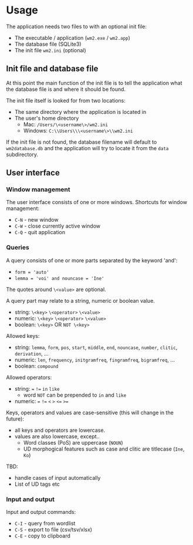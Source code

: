# Usage

The application needs two files to with an optional init file:
 - The executable / application (`wm2.exe` / `wm2.app`)
 - The database file (SQLite3)
 - The init file `wm2.ini` (optional)

## Init file and database file

At this point the main function of the init file is to tell the application what the database file is and where it should be found.

The init file itself is looked for from two locations:
 - The same directory where the application is located in
 - The user's home directory
   - Mac: `/Users/\<username\>/wm2.ini`
   - Windows: `C:\\Users\\\<username\>\\wm2.ini`

If the init file is not found, the database filename will default to `wm2database.db` and
the application will try to locate it from the `data` subdirectory.

## User interface

### Window management

The user interface consists of one or more windows. Shortcuts for window management:
  - `C-N` - new window
  - `C-W` - close currently active window
  - `C-Q` - quit application

### Queries

A query consists of one or more parts separated by the keyword 'and':
 - `form = 'auto'`
 - `lemma = 'voi' and nouncase = 'Ine'`

The quotes around `\<value>` are optional.

A query part may relate to a string, numeric or boolean value.
 - string: `\<key>` `\<operator>` `\<value>`
 - numeric: `\<key>` `\<operator>` `\<value>`
 - boolean: `\<key>` OR `NOT \<key>`

Allowed keys:
 - string: `lemma`, `form`, `pos`, `start`, `middle`, `end`, `nouncase`, `number`, `clitic`, `derivation`, ...
 - numeric: `len`, `frequency`, `initgramfreq`, `fingramfreq`, `bigramfreq`, ...
 - boolean: `compound`

Allowed operators:
 - string: `=` `!=` `in` `like`
   - word `NOT` can be prepended to `in` and `like` 
 - numeric: `=` `!=` `<` `>` `<=` `>=`

Keys, operators and values are case-sensitive (this will change in the future):
 - all keys and operators are lowercase.
 - values are also lowercase, except..
   - Word classes (PoS) are uppercase (`NOUN`)
   - UD morphogical features such as case and clitic are titlecase (`Ine`, `Ko`)

TBD:
 - handle cases of input automatically
 - List of UD tags etc

### Input and output

Input and output commands:
  - `C-I` - query from wordlist
  - `C-S` - export to file (csv/tsv/xlsx)
  - `C-E` - copy to clipboard

